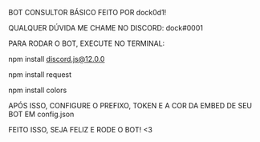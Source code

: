 BOT CONSULTOR BÁSICO FEITO POR dock0d1!

QUALQUER DÚVIDA ME CHAME NO DISCORD: dock#0001

PARA RODAR O BOT, EXECUTE NO TERMINAL:

npm install discord.js@12.0.0

npm install request

npm install colors

APÓS ISSO, CONFIGURE O PREFIXO, TOKEN E A COR DA EMBED DE SEU BOT EM config.json

FEITO ISSO, SEJA FELIZ E RODE O BOT! <3
